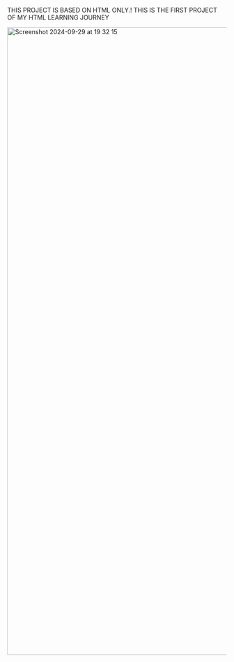 THIS PROJECT IS BASED ON HTML ONLY.! THIS IS THE FIRST PROJECT OF MY HTML LEARNING JOURNEY

<img width="1440" alt="Screenshot 2024-09-29 at 19 32 15" src="https://github.com/user-attachments/assets/7ee3656a-960d-468c-b83e-65930d7be119">

